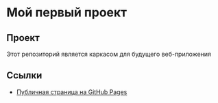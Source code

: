 # Мой первый проект

## Проект 
Этот репозиторий является каркасом для будущего веб-приложения

## Ссылки
- [Публичная страница на GitHub Pages](https://eugenesolenov.github.io/ideal-memory/)
